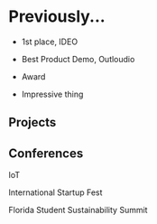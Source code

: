Previously...
=============

* 1st place, IDEO 

* Best Product Demo, Outloudio

* Award

* Impressive thing


Projects
--------




Conferences
-----------

IoT

International Startup Fest

Florida Student Sustainability Summit

